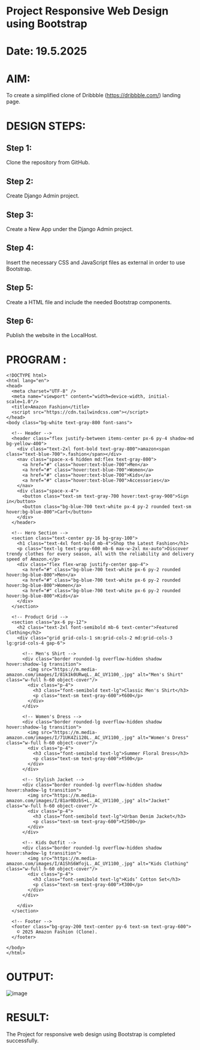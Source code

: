 # Project Responsive Web Design using Bootstrap
# Date: 19.5.2025
# AIM:
To create a simplified clone of Dribbble (https://dribbble.com/) landing page.

# DESIGN STEPS:
## Step 1:
Clone the repository from GitHub.

## Step 2:
Create Django Admin project.

## Step 3:
Create a New App under the Django Admin project.

## Step 4:
Insert the necessary CSS and JavaScript files as external in order to use Bootstrap.

## Step 5:
Create a HTML file and include the needed Bootstrap components.

## Step 6:
Publish the website in the LocalHost.

# PROGRAM :
```
<!DOCTYPE html>
<html lang="en">
<head>
  <meta charset="UTF-8" />
  <meta name="viewport" content="width=device-width, initial-scale=1.0"/>
  <title>Amazon Fashion</title>
  <script src="https://cdn.tailwindcss.com"></script>
</head>
<body class="bg-white text-gray-800 font-sans">

  <!-- Header -->
  <header class="flex justify-between items-center px-6 py-4 shadow-md bg-yellow-400">
    <div class="text-2xl font-bold text-gray-800">amazon<span class="text-blue-700">.fashion</span></div>
    <nav class="space-x-6 hidden md:flex text-gray-800">
      <a href="#" class="hover:text-blue-700">Men</a>
      <a href="#" class="hover:text-blue-700">Women</a>
      <a href="#" class="hover:text-blue-700">Kids</a>
      <a href="#" class="hover:text-blue-700">Accessories</a>
    </nav>
    <div class="space-x-4">
      <button class="text-sm text-gray-700 hover:text-gray-900">Sign in</button>
      <button class="bg-blue-700 text-white px-4 py-2 rounded text-sm hover:bg-blue-800">Cart</button>
    </div>
  </header>

  <!-- Hero Section -->
  <section class="text-center py-16 bg-gray-100">
    <h1 class="text-4xl font-bold mb-4">Shop the Latest Fashion</h1>
    <p class="text-lg text-gray-600 mb-6 max-w-2xl mx-auto">Discover trendy clothes for every season, all with the reliability and delivery speed of Amazon.</p>
    <div class="flex flex-wrap justify-center gap-4">
      <a href="#" class="bg-blue-700 text-white px-6 py-2 rounded hover:bg-blue-800">Men</a>
      <a href="#" class="bg-blue-700 text-white px-6 py-2 rounded hover:bg-blue-800">Women</a>
      <a href="#" class="bg-blue-700 text-white px-6 py-2 rounded hover:bg-blue-800">Kids</a>
    </div>
  </section>

  <!-- Product Grid -->
  <section class="px-6 py-12">
    <h2 class="text-2xl font-semibold mb-6 text-center">Featured Clothing</h2>
    <div class="grid grid-cols-1 sm:grid-cols-2 md:grid-cols-3 lg:grid-cols-4 gap-6">

      <!-- Men's Shirt -->
      <div class="border rounded-lg overflow-hidden shadow hover:shadow-lg transition">
        <img src="https://m.media-amazon.com/images/I/81k1k0URwqL._AC_UY1100_.jpg" alt="Men's Shirt" class="w-full h-60 object-cover"/>
        <div class="p-4">
          <h3 class="font-semibold text-lg">Classic Men's Shirt</h3>
          <p class="text-sm text-gray-600">₹600</p>
        </div>
      </div>

      <!-- Women's Dress -->
      <div class="border rounded-lg overflow-hidden shadow hover:shadow-lg transition">
        <img src="https://m.media-amazon.com/images/I/71UK4Zi120L._AC_UY1100_.jpg" alt="Women's Dress" class="w-full h-60 object-cover"/>
        <div class="p-4">
          <h3 class="font-semibold text-lg">Summer Floral Dress</h3>
          <p class="text-sm text-gray-600">₹500</p>
        </div>
      </div>

      <!-- Stylish Jacket -->
      <div class="border rounded-lg overflow-hidden shadow hover:shadow-lg transition">
        <img src="https://m.media-amazon.com/images/I/81ar0DzbS+L._AC_UY1100_.jpg" alt="Jacket" class="w-full h-60 object-cover"/>
        <div class="p-4">
          <h3 class="font-semibold text-lg">Urban Denim Jacket</h3>
          <p class="text-sm text-gray-600">₹2500</p>
        </div>
      </div>

      <!-- Kids Outfit -->
      <div class="border rounded-lg overflow-hidden shadow hover:shadow-lg transition">
        <img src="https://m.media-amazon.com/images/I/A1ShS6WfojL._AC_UY1100_.jpg" alt="Kids Clothing" class="w-full h-60 object-cover"/>
        <div class="p-4">
          <h3 class="font-semibold text-lg">Kids’ Cotton Set</h3>
          <p class="text-sm text-gray-600">₹300</p>
        </div>
      </div>

    </div>
  </section>

  <!-- Footer -->
  <footer class="bg-gray-200 text-center py-6 text-sm text-gray-600">
    © 2025 Amazon Fashion (Clone). 
  </footer>

</body>
</html>
```
# OUTPUT:

![image](https://github.com/user-attachments/assets/e44b5c65-a329-4058-8316-d82c72a4c582)

# RESULT:
The Project for responsive web design using Bootstrap is completed successfully.
